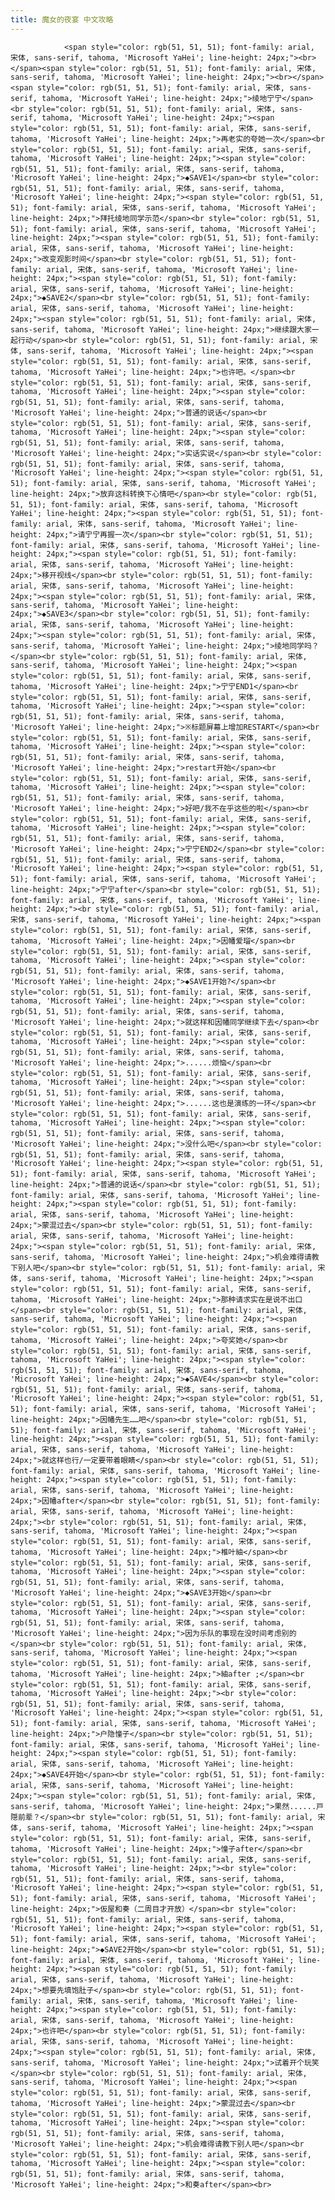 ```yaml
---
title: 魔女的夜宴 中文攻略
---
```


                <span style="color: rgb(51, 51, 51); font-family: arial, 宋体, sans-serif, tahoma, 'Microsoft YaHei'; line-height: 24px;"><br></span><span style="color: rgb(51, 51, 51); font-family: arial, 宋体, sans-serif, tahoma, 'Microsoft YaHei'; line-height: 24px;"><br></span><span style="color: rgb(51, 51, 51); font-family: arial, 宋体, sans-serif, tahoma, 'Microsoft YaHei'; line-height: 24px;">绫地宁宁</span><br style="color: rgb(51, 51, 51); font-family: arial, 宋体, sans-serif, tahoma, 'Microsoft YaHei'; line-height: 24px;"><span style="color: rgb(51, 51, 51); font-family: arial, 宋体, sans-serif, tahoma, 'Microsoft YaHei'; line-height: 24px;">再老实的夸她一次</span><br style="color: rgb(51, 51, 51); font-family: arial, 宋体, sans-serif, tahoma, 'Microsoft YaHei'; line-height: 24px;"><span style="color: rgb(51, 51, 51); font-family: arial, 宋体, sans-serif, tahoma, 'Microsoft YaHei'; line-height: 24px;">◆SAVE1</span><br style="color: rgb(51, 51, 51); font-family: arial, 宋体, sans-serif, tahoma, 'Microsoft YaHei'; line-height: 24px;"><span style="color: rgb(51, 51, 51); font-family: arial, 宋体, sans-serif, tahoma, 'Microsoft YaHei'; line-height: 24px;">拜托绫地同学示范</span><br style="color: rgb(51, 51, 51); font-family: arial, 宋体, sans-serif, tahoma, 'Microsoft YaHei'; line-height: 24px;"><span style="color: rgb(51, 51, 51); font-family: arial, 宋体, sans-serif, tahoma, 'Microsoft YaHei'; line-height: 24px;">改变观影时间</span><br style="color: rgb(51, 51, 51); font-family: arial, 宋体, sans-serif, tahoma, 'Microsoft YaHei'; line-height: 24px;"><span style="color: rgb(51, 51, 51); font-family: arial, 宋体, sans-serif, tahoma, 'Microsoft YaHei'; line-height: 24px;">◆SAVE2</span><br style="color: rgb(51, 51, 51); font-family: arial, 宋体, sans-serif, tahoma, 'Microsoft YaHei'; line-height: 24px;"><span style="color: rgb(51, 51, 51); font-family: arial, 宋体, sans-serif, tahoma, 'Microsoft YaHei'; line-height: 24px;">继续跟大家一起行动</span><br style="color: rgb(51, 51, 51); font-family: arial, 宋体, sans-serif, tahoma, 'Microsoft YaHei'; line-height: 24px;"><span style="color: rgb(51, 51, 51); font-family: arial, 宋体, sans-serif, tahoma, 'Microsoft YaHei'; line-height: 24px;">也许吧。</span><br style="color: rgb(51, 51, 51); font-family: arial, 宋体, sans-serif, tahoma, 'Microsoft YaHei'; line-height: 24px;"><span style="color: rgb(51, 51, 51); font-family: arial, 宋体, sans-serif, tahoma, 'Microsoft YaHei'; line-height: 24px;">普通的说话</span><br style="color: rgb(51, 51, 51); font-family: arial, 宋体, sans-serif, tahoma, 'Microsoft YaHei'; line-height: 24px;"><span style="color: rgb(51, 51, 51); font-family: arial, 宋体, sans-serif, tahoma, 'Microsoft YaHei'; line-height: 24px;">实话实说</span><br style="color: rgb(51, 51, 51); font-family: arial, 宋体, sans-serif, tahoma, 'Microsoft YaHei'; line-height: 24px;"><span style="color: rgb(51, 51, 51); font-family: arial, 宋体, sans-serif, tahoma, 'Microsoft YaHei'; line-height: 24px;">放弃这科转换下心情吧</span><br style="color: rgb(51, 51, 51); font-family: arial, 宋体, sans-serif, tahoma, 'Microsoft YaHei'; line-height: 24px;"><span style="color: rgb(51, 51, 51); font-family: arial, 宋体, sans-serif, tahoma, 'Microsoft YaHei'; line-height: 24px;">请宁宁再握一次</span><br style="color: rgb(51, 51, 51); font-family: arial, 宋体, sans-serif, tahoma, 'Microsoft YaHei'; line-height: 24px;"><span style="color: rgb(51, 51, 51); font-family: arial, 宋体, sans-serif, tahoma, 'Microsoft YaHei'; line-height: 24px;">移开视线</span><br style="color: rgb(51, 51, 51); font-family: arial, 宋体, sans-serif, tahoma, 'Microsoft YaHei'; line-height: 24px;"><span style="color: rgb(51, 51, 51); font-family: arial, 宋体, sans-serif, tahoma, 'Microsoft YaHei'; line-height: 24px;">◆SAVE3</span><br style="color: rgb(51, 51, 51); font-family: arial, 宋体, sans-serif, tahoma, 'Microsoft YaHei'; line-height: 24px;"><span style="color: rgb(51, 51, 51); font-family: arial, 宋体, sans-serif, tahoma, 'Microsoft YaHei'; line-height: 24px;">绫地同学吗？</span><br style="color: rgb(51, 51, 51); font-family: arial, 宋体, sans-serif, tahoma, 'Microsoft YaHei'; line-height: 24px;"><span style="color: rgb(51, 51, 51); font-family: arial, 宋体, sans-serif, tahoma, 'Microsoft YaHei'; line-height: 24px;">宁宁END1</span><br style="color: rgb(51, 51, 51); font-family: arial, 宋体, sans-serif, tahoma, 'Microsoft YaHei'; line-height: 24px;"><span style="color: rgb(51, 51, 51); font-family: arial, 宋体, sans-serif, tahoma, 'Microsoft YaHei'; line-height: 24px;">※标题屏幕上增加RESTART</span><br style="color: rgb(51, 51, 51); font-family: arial, 宋体, sans-serif, tahoma, 'Microsoft YaHei'; line-height: 24px;"><span style="color: rgb(51, 51, 51); font-family: arial, 宋体, sans-serif, tahoma, 'Microsoft YaHei'; line-height: 24px;">restart开始</span><br style="color: rgb(51, 51, 51); font-family: arial, 宋体, sans-serif, tahoma, 'Microsoft YaHei'; line-height: 24px;"><span style="color: rgb(51, 51, 51); font-family: arial, 宋体, sans-serif, tahoma, 'Microsoft YaHei'; line-height: 24px;">好吧/我不在乎这些的啦</span><br style="color: rgb(51, 51, 51); font-family: arial, 宋体, sans-serif, tahoma, 'Microsoft YaHei'; line-height: 24px;"><span style="color: rgb(51, 51, 51); font-family: arial, 宋体, sans-serif, tahoma, 'Microsoft YaHei'; line-height: 24px;">宁宁END2</span><br style="color: rgb(51, 51, 51); font-family: arial, 宋体, sans-serif, tahoma, 'Microsoft YaHei'; line-height: 24px;"><span style="color: rgb(51, 51, 51); font-family: arial, 宋体, sans-serif, tahoma, 'Microsoft YaHei'; line-height: 24px;">宁宁after</span><br style="color: rgb(51, 51, 51); font-family: arial, 宋体, sans-serif, tahoma, 'Microsoft YaHei'; line-height: 24px;"><br style="color: rgb(51, 51, 51); font-family: arial, 宋体, sans-serif, tahoma, 'Microsoft YaHei'; line-height: 24px;"><span style="color: rgb(51, 51, 51); font-family: arial, 宋体, sans-serif, tahoma, 'Microsoft YaHei'; line-height: 24px;">因幡爱瑠</span><br style="color: rgb(51, 51, 51); font-family: arial, 宋体, sans-serif, tahoma, 'Microsoft YaHei'; line-height: 24px;"><span style="color: rgb(51, 51, 51); font-family: arial, 宋体, sans-serif, tahoma, 'Microsoft YaHei'; line-height: 24px;">◆SAVE1开始?</span><br style="color: rgb(51, 51, 51); font-family: arial, 宋体, sans-serif, tahoma, 'Microsoft YaHei'; line-height: 24px;"><span style="color: rgb(51, 51, 51); font-family: arial, 宋体, sans-serif, tahoma, 'Microsoft YaHei'; line-height: 24px;">就这样和因幡同学继续下去</span><br style="color: rgb(51, 51, 51); font-family: arial, 宋体, sans-serif, tahoma, 'Microsoft YaHei'; line-height: 24px;"><span style="color: rgb(51, 51, 51); font-family: arial, 宋体, sans-serif, tahoma, 'Microsoft YaHei'; line-height: 24px;">......烦恼</span><br style="color: rgb(51, 51, 51); font-family: arial, 宋体, sans-serif, tahoma, 'Microsoft YaHei'; line-height: 24px;"><span style="color: rgb(51, 51, 51); font-family: arial, 宋体, sans-serif, tahoma, 'Microsoft YaHei'; line-height: 24px;">......这也是演练的一环</span><br style="color: rgb(51, 51, 51); font-family: arial, 宋体, sans-serif, tahoma, 'Microsoft YaHei'; line-height: 24px;"><span style="color: rgb(51, 51, 51); font-family: arial, 宋体, sans-serif, tahoma, 'Microsoft YaHei'; line-height: 24px;">没什么吧</span><br style="color: rgb(51, 51, 51); font-family: arial, 宋体, sans-serif, tahoma, 'Microsoft YaHei'; line-height: 24px;"><span style="color: rgb(51, 51, 51); font-family: arial, 宋体, sans-serif, tahoma, 'Microsoft YaHei'; line-height: 24px;">普通的说话</span><br style="color: rgb(51, 51, 51); font-family: arial, 宋体, sans-serif, tahoma, 'Microsoft YaHei'; line-height: 24px;"><span style="color: rgb(51, 51, 51); font-family: arial, 宋体, sans-serif, tahoma, 'Microsoft YaHei'; line-height: 24px;">蒙混过去</span><br style="color: rgb(51, 51, 51); font-family: arial, 宋体, sans-serif, tahoma, 'Microsoft YaHei'; line-height: 24px;"><span style="color: rgb(51, 51, 51); font-family: arial, 宋体, sans-serif, tahoma, 'Microsoft YaHei'; line-height: 24px;">机会难得请教下别人吧</span><br style="color: rgb(51, 51, 51); font-family: arial, 宋体, sans-serif, tahoma, 'Microsoft YaHei'; line-height: 24px;"><span style="color: rgb(51, 51, 51); font-family: arial, 宋体, sans-serif, tahoma, 'Microsoft YaHei'; line-height: 24px;">那种请求实在是说不出口</span><br style="color: rgb(51, 51, 51); font-family: arial, 宋体, sans-serif, tahoma, 'Microsoft YaHei'; line-height: 24px;"><span style="color: rgb(51, 51, 51); font-family: arial, 宋体, sans-serif, tahoma, 'Microsoft YaHei'; line-height: 24px;">夸奖她</span><br style="color: rgb(51, 51, 51); font-family: arial, 宋体, sans-serif, tahoma, 'Microsoft YaHei'; line-height: 24px;"><span style="color: rgb(51, 51, 51); font-family: arial, 宋体, sans-serif, tahoma, 'Microsoft YaHei'; line-height: 24px;">◆SAVE4</span><br style="color: rgb(51, 51, 51); font-family: arial, 宋体, sans-serif, tahoma, 'Microsoft YaHei'; line-height: 24px;"><span style="color: rgb(51, 51, 51); font-family: arial, 宋体, sans-serif, tahoma, 'Microsoft YaHei'; line-height: 24px;">因幡先生……吧</span><br style="color: rgb(51, 51, 51); font-family: arial, 宋体, sans-serif, tahoma, 'Microsoft YaHei'; line-height: 24px;"><span style="color: rgb(51, 51, 51); font-family: arial, 宋体, sans-serif, tahoma, 'Microsoft YaHei'; line-height: 24px;">就这样也行/一定要带着眼睛</span><br style="color: rgb(51, 51, 51); font-family: arial, 宋体, sans-serif, tahoma, 'Microsoft YaHei'; line-height: 24px;"><span style="color: rgb(51, 51, 51); font-family: arial, 宋体, sans-serif, tahoma, 'Microsoft YaHei'; line-height: 24px;">因幡after</span><br style="color: rgb(51, 51, 51); font-family: arial, 宋体, sans-serif, tahoma, 'Microsoft YaHei'; line-height: 24px;"><br style="color: rgb(51, 51, 51); font-family: arial, 宋体, sans-serif, tahoma, 'Microsoft YaHei'; line-height: 24px;"><span style="color: rgb(51, 51, 51); font-family: arial, 宋体, sans-serif, tahoma, 'Microsoft YaHei'; line-height: 24px;">椎叶紬</span><br style="color: rgb(51, 51, 51); font-family: arial, 宋体, sans-serif, tahoma, 'Microsoft YaHei'; line-height: 24px;"><span style="color: rgb(51, 51, 51); font-family: arial, 宋体, sans-serif, tahoma, 'Microsoft YaHei'; line-height: 24px;">◆SAVE3开始</span><br style="color: rgb(51, 51, 51); font-family: arial, 宋体, sans-serif, tahoma, 'Microsoft YaHei'; line-height: 24px;"><span style="color: rgb(51, 51, 51); font-family: arial, 宋体, sans-serif, tahoma, 'Microsoft YaHei'; line-height: 24px;">因为乐队的事现在没时间考虑别的</span><br style="color: rgb(51, 51, 51); font-family: arial, 宋体, sans-serif, tahoma, 'Microsoft YaHei'; line-height: 24px;"><span style="color: rgb(51, 51, 51); font-family: arial, 宋体, sans-serif, tahoma, 'Microsoft YaHei'; line-height: 24px;">紬after ;</span><br style="color: rgb(51, 51, 51); font-family: arial, 宋体, sans-serif, tahoma, 'Microsoft YaHei'; line-height: 24px;"><br style="color: rgb(51, 51, 51); font-family: arial, 宋体, sans-serif, tahoma, 'Microsoft YaHei'; line-height: 24px;"><span style="color: rgb(51, 51, 51); font-family: arial, 宋体, sans-serif, tahoma, 'Microsoft YaHei'; line-height: 24px;">户隐憧子</span><br style="color: rgb(51, 51, 51); font-family: arial, 宋体, sans-serif, tahoma, 'Microsoft YaHei'; line-height: 24px;"><span style="color: rgb(51, 51, 51); font-family: arial, 宋体, sans-serif, tahoma, 'Microsoft YaHei'; line-height: 24px;">◆SAVE4开始</span><br style="color: rgb(51, 51, 51); font-family: arial, 宋体, sans-serif, tahoma, 'Microsoft YaHei'; line-height: 24px;"><span style="color: rgb(51, 51, 51); font-family: arial, 宋体, sans-serif, tahoma, 'Microsoft YaHei'; line-height: 24px;">果然......戸隠前辈？</span><br style="color: rgb(51, 51, 51); font-family: arial, 宋体, sans-serif, tahoma, 'Microsoft YaHei'; line-height: 24px;"><span style="color: rgb(51, 51, 51); font-family: arial, 宋体, sans-serif, tahoma, 'Microsoft YaHei'; line-height: 24px;">憧子after</span><br style="color: rgb(51, 51, 51); font-family: arial, 宋体, sans-serif, tahoma, 'Microsoft YaHei'; line-height: 24px;"><br style="color: rgb(51, 51, 51); font-family: arial, 宋体, sans-serif, tahoma, 'Microsoft YaHei'; line-height: 24px;"><span style="color: rgb(51, 51, 51); font-family: arial, 宋体, sans-serif, tahoma, 'Microsoft YaHei'; line-height: 24px;">仮屋和奏（二周目才开放）</span><br style="color: rgb(51, 51, 51); font-family: arial, 宋体, sans-serif, tahoma, 'Microsoft YaHei'; line-height: 24px;"><span style="color: rgb(51, 51, 51); font-family: arial, 宋体, sans-serif, tahoma, 'Microsoft YaHei'; line-height: 24px;">◆SAVE2开始</span><br style="color: rgb(51, 51, 51); font-family: arial, 宋体, sans-serif, tahoma, 'Microsoft YaHei'; line-height: 24px;"><span style="color: rgb(51, 51, 51); font-family: arial, 宋体, sans-serif, tahoma, 'Microsoft YaHei'; line-height: 24px;">想要先填饱肚子</span><br style="color: rgb(51, 51, 51); font-family: arial, 宋体, sans-serif, tahoma, 'Microsoft YaHei'; line-height: 24px;"><span style="color: rgb(51, 51, 51); font-family: arial, 宋体, sans-serif, tahoma, 'Microsoft YaHei'; line-height: 24px;">也许吧</span><br style="color: rgb(51, 51, 51); font-family: arial, 宋体, sans-serif, tahoma, 'Microsoft YaHei'; line-height: 24px;"><span style="color: rgb(51, 51, 51); font-family: arial, 宋体, sans-serif, tahoma, 'Microsoft YaHei'; line-height: 24px;">试着开个玩笑</span><br style="color: rgb(51, 51, 51); font-family: arial, 宋体, sans-serif, tahoma, 'Microsoft YaHei'; line-height: 24px;"><span style="color: rgb(51, 51, 51); font-family: arial, 宋体, sans-serif, tahoma, 'Microsoft YaHei'; line-height: 24px;">蒙混过去</span><br style="color: rgb(51, 51, 51); font-family: arial, 宋体, sans-serif, tahoma, 'Microsoft YaHei'; line-height: 24px;"><span style="color: rgb(51, 51, 51); font-family: arial, 宋体, sans-serif, tahoma, 'Microsoft YaHei'; line-height: 24px;">机会难得请教下别人吧</span><br style="color: rgb(51, 51, 51); font-family: arial, 宋体, sans-serif, tahoma, 'Microsoft YaHei'; line-height: 24px;"><span style="color: rgb(51, 51, 51); font-family: arial, 宋体, sans-serif, tahoma, 'Microsoft YaHei'; line-height: 24px;">和奏after</span><br>
              
